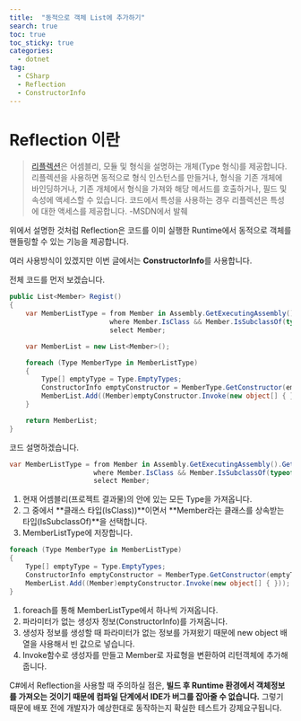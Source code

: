 ```yaml
---
title:  "동적으로 객체 List에 추가하기"
search: true
toc: true
toc_sticky: true
categories: 
  - dotnet
tag:
  - CSharp
  - Reflection
  - ConstructorInfo
---
```


# Reflection 이란
> [리플렉션](https://docs.microsoft.com/ko-kr/dotnet/csharp/programming-guide/concepts/reflection)은 어셈블리, 모듈 및 형식을 설명하는 개체(Type 형식)를 제공합니다. 리플렉션을 사용하면 동적으로 형식 인스턴스를 만들거나, 형식을 기존 개체에 바인딩하거나, 기존 개체에서 형식을 가져와 해당 메서드를 호출하거나, 필드 및 속성에 액세스할 수 있습니다. 코드에서 특성을 사용하는 경우 리플렉션은 특성에 대한 액세스를 제공합니다. -MSDN에서 발췌

위에서 설명한 것처럼 Reflection은 코드를 이미 실행한 Runtime에서 동적으로 객체를 핸들링할 수 있는 기능을 제공합니다.

여러 사용방식이 있겠지만 이번 글에서는 **ConstructorInfo**를 사용합니다.

전체 코드를 먼저 보겠습니다.

```cs
public List<Member> Regist()
{
    var MemberListType = from Member in Assembly.GetExecutingAssembly().GetTypes()
                         where Member.IsClass && Member.IsSubclassOf(typeof(Member))
                         select Member;

    var MemberList = new List<Member>();

    foreach (Type MemberType in MemberListType)
    {
        Type[] emptyType = Type.EmptyTypes;
        ConstructorInfo emptyConstructor = MemberType.GetConstructor(emptyType);
        MemberList.Add((Member)emptyConstructor.Invoke(new object[] { }));
    }

    return MemberList;
}
```

코드 설명하겠습니다.
```cs
var MemberListType = from Member in Assembly.GetExecutingAssembly().GetTypes()
                     where Member.IsClass && Member.IsSubclassOf(typeof(Member))
                     select Member;
```
1. 현재 어셈블리(프로젝트 결과물)의 안에 있는 모든 Type을 가져옵니다.
2. 그 중에서 **클래스 타입(IsClass))**이면서 **Member라는 클래스를 상속받는 타입(IsSubclassOf)**을 선택합니다.
3. MemberListType에 저장합니다.

```cs
foreach (Type MemberType in MemberListType)
{
    Type[] emptyType = Type.EmptyTypes;
    ConstructorInfo emptyConstructor = MemberType.GetConstructor(emptyType);
    MemberList.Add((Member)emptyConstructor.Invoke(new object[] { }));
}
```
1. foreach를 통해 MemberListType에서 하나씩 가져옵니다.
2. 파라미터가 없는 생성자 정보(ConstructorInfo)를 가져옵니다.
3. 생성자 정보를 생성할 때 파라미터가 없는 정보를 가져왔기 때문에 new object 배열을 사용해서 빈 값으로 넣습니다.
4. Invoke함수로 생성자를 만들고 Member로 자료형을 변환하여 리턴객체에 추가해줍니다.

C#에서 Reflection을 사용할 때 주의하실 점은,
**빌드 후 Runtime 환경에서 객체정보를 가져오는 것이기 때문에 컴파일 단계에서 IDE가 버그를 잡아줄 수 없습니다.**
그렇기 때문에 배포 전에 개발자가 예상한대로 동작하는지 확실한 테스트가 강제요구됩니다.